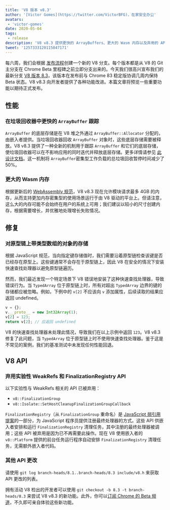 ```yaml
---
title: 'V8 版本 v8.3'
author: '[Victor Gomes](https://twitter.com/VictorBFG)，在家安全办公'
avatars:
 - 'victor-gomes'
date: 2020-05-04
tags:
 - release
description: 'V8 v8.3 提供更快的 ArrayBuffers、更大的 Wasm 内存以及弃用的 API。'
tweet: '1257333120115847171'
---
```


每六周，我们会根据 [发布流程](https://v8.dev/docs/release-process)创建一个新的 V8 分支。每个版本都是从 V8 的 Git 主分支在 Chrome Beta 里程碑之前立即分支出来的。今天我们很高兴宣布我们的最新分支 [V8 版本 8.3](https://chromium.googlesource.com/v8/v8.git/+log/branch-heads/8.3)，该版本在发布前与 Chrome 83 稳定版协调几周内保持 Beta 状态。V8 v8.3 向开发者提供了各种功能改进。本篇文章将预览一些重要功能以期待正式发布。

<!--truncate-->
## 性能

### 在垃圾回收器中更快的 `ArrayBuffer` 跟踪

`ArrayBuffer` 的底层存储是在 V8 堆之外通过 `ArrayBuffer::Allocator` 分配的，由嵌入者提供。当垃圾回收器回收 `ArrayBuffer` 对象时，这些底层存储需要被释放。V8 v8.3 提供了一种全新的机制用于跟踪 `ArrayBuffer` 和它们的底层存储，使垃圾回收器可以在不影响应用的同时迭代并释放底层存储。更多详情请参见 [此设计文档](https://docs.google.com/document/d/1-ZrLdlFX1nXT3z-FAgLbKal1gI8Auiaya_My-a0UJ28/edit#heading=h.gfz6mi5p212e)。这一机制将 `ArrayBuffer`密集型工作负载的总垃圾回收暂停时间减少了 50%。

### 更大的 Wasm 内存

根据更新后的 [WebAssembly 规范](https://webassembly.github.io/spec/js-api/index.html#limits)，V8 v8.3 现在允许模块请求最多 4GB 的内存，从而支持更加内存密集型的使用场景运行于由 V8 驱动的平台上。但请注意，这么大的内存可能不会始终在用户的系统上可用；我们建议以较小的尺寸创建内存，根据需要增长，并优雅地处理增长失败情况。

## 修复

### 对原型链上带类型数组的对象的存储

根据 JavaScript 规范，当向指定键存储值时，我们需要沿着原型链检查该键是否已经存在原型上。这些键通常不会存在于原型链上，因此 V8 在安全的情况下安装快速查找处理器以避免原型链遍历。

然而，我们最近发现一个特定场景下 V8 错误地安装了这种快速查找处理器，导致错误行为。当 `TypedArray` 位于原型链上时，所有对超出 `TypedArray` 边界的键的存储都应被忽略。例如，下例中的 `v[2]` 不应该向 `v` 添加属性，后续读取的结果应返回 undefined。

```js
v = {};
v.__proto__ = new Int32Array(1);
v[2] = 123;
return v[2]; // 应返回 undefined
```

V8 的快速查找处理器未处理此情况，导致我们在以上示例中返回 `123`。V8 v8.3 修复了此问题，当 `TypedArray` 位于原型链上时不使用快速查找处理器。鉴于这是不常见的案例，我们的基准测试中未发现任何性能回退。

## V8 API

### 弃用实验性 WeakRefs 和 FinalizationRegistry API

以下实验性与 WeakRefs 相关的 API 已被弃用：

- `v8::FinalizationGroup`
- `v8::Isolate::SetHostCleanupFinalizationGroupCallback`

`FinalizationRegistry`（从 `FinalizationGroup` 重命名）是 [JavaScript 弱引用提案](https://v8.dev/features/weak-references)的一部分，为 JavaScript 程序员提供注册最终处理器的方式。这些 API 供嵌入者安排和运行 `FinalizationRegistry` 清理任务，其中注册的最终处理器被调用；这些 API 被弃用是因为已不再需要此操作。现在 V8 使用嵌入者的 `v8::Platform` 提供的前台任务运行程序自动安排 `FinalizationRegistry` 清理任务，无需额外嵌入者代码。

### 其他 API 更改

请使用 `git log branch-heads/8.1..branch-heads/8.3 include/v8.h` 来获取 API 更改的列表。

拥有活动 V8 检出的开发者可以使用 `git checkout -b 8.3 -t branch-heads/8.3` 来尝试 V8 v8.3 的新功能。此外，你可以[订阅 Chrome 的 Beta 频道](https://www.google.com/chrome/browser/beta.html)，不久即可亲自体验这些新功能。
